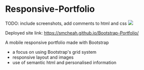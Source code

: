 # Responsive-Portfolio
TODO: include screenshots, add comments to html and css
![](https://giphy.com/embed/YqtWqXwyEYW6oWun60)

Deployed site link: https://smcheah.github.io/Bootstrap-Portfolio/

A mobile responsive portfolio made with Bootstrap
- a focus on using Bootstrap's grid system
- responsive layout and images
- use of semantic html and personalised information
